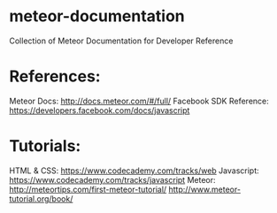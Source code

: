 # meteor-documentation
Collection of Meteor Documentation for Developer Reference

# References:
Meteor Docs: http://docs.meteor.com/#/full/
Facebook SDK Reference: https://developers.facebook.com/docs/javascript

# Tutorials:
HTML & CSS: 
https://www.codecademy.com/tracks/web
Javascript: 
https://www.codecademy.com/tracks/javascript
Meteor: 
http://meteortips.com/first-meteor-tutorial/
http://www.meteor-tutorial.org/book/
